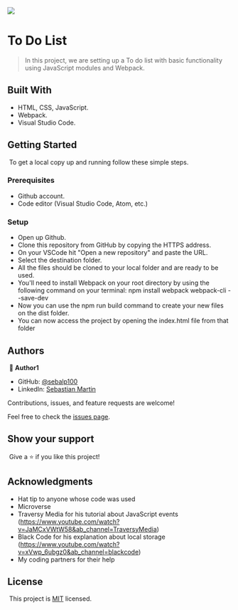 ![](https://img.shields.io/badge/Microverse-blueviolet)
​

# To Do List

> In this project, we are setting up a To do list with basic functionality using JavaScript modules and Webpack.
> ​

## Built With

- HTML, CSS, JavaScript.
- Webpack.
- Visual Studio Code.
  ​

## Getting Started

​
To get a local copy up and running follow these simple steps.
​

### Prerequisites

- Github account.
- Code editor (Visual Studio Code, Atom, etc.)
  ​

### Setup

- Open up Github.
- Clone this repository from GitHub by copying the HTTPS address.
- On your VSCode hit "Open a new repository" and paste the URL.
- Select the destination folder.
- All the files should be cloned to your local folder and are ready to be used.
- You'll need to install Webpack on your root directory by using the following command on your terminal: npm install webpack webpack-cli --save-dev
- Now you can use the npm run build command to create your new files on the dist folder.
- You can now access the project by opening the index.html file from that folder
  ​

## Authors

​
👤 **Author1**
​

- GitHub: [@sebalp100](https://github.com/sebalp100)
- LinkedIn: [Sebastian Martin](https://www.linkedin.com/in/sebastian-martin-956b2724a/)

Contributions, issues, and feature requests are welcome!

Feel free to check the [issues page](../../issues/).

## Show your support

​
Give a ⭐️ if you like this project!
​

## Acknowledgments

- Hat tip to anyone whose code was used
- Microverse
- Traversy Media for his tutorial about JavaScript events (https://www.youtube.com/watch?v=JaMCxVWtW58&ab_channel=TraversyMedia)
- Black Code for his explanation about local storage (https://www.youtube.com/watch?v=xVwp_6ubgz0&ab_channel=blackcode)
- My coding partners for their help

## License

​
This project is [MIT](./LICENSE) licensed.
